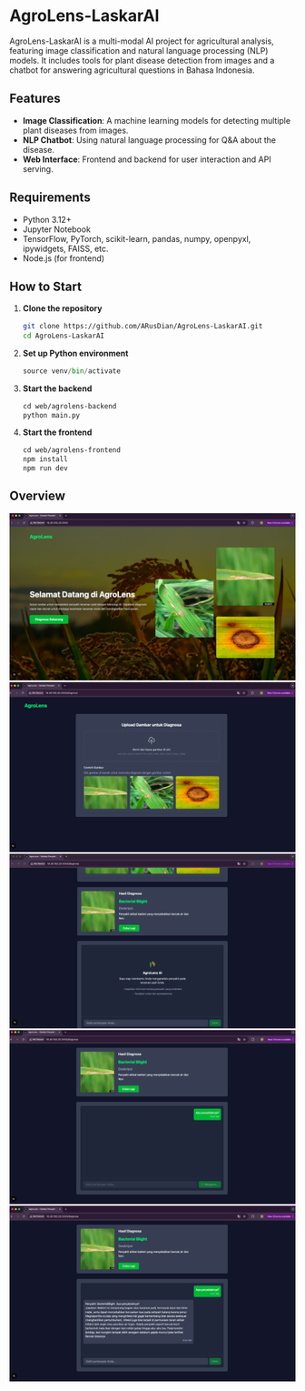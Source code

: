 # AgroLens-LaskarAI

AgroLens-LaskarAI is a multi-modal AI project for agricultural analysis, featuring image classification and natural language processing (NLP) models. It includes tools for plant disease detection from images and a chatbot for answering agricultural questions in Bahasa Indonesia.

## Features

- **Image Classification**: A machine learning models for detecting multiple plant diseases from images.
- **NLP Chatbot**:  Using natural language processing for Q&A about the disease.
- **Web Interface**: Frontend and backend for user interaction and API serving.

## Requirements

- Python 3.12+
- Jupyter Notebook
- TensorFlow, PyTorch, scikit-learn, pandas, numpy, openpyxl, ipywidgets, FAISS, etc.
- Node.js (for frontend)

## How to Start

1. **Clone the repository**
   ```sh
   git clone https://github.com/ARusDian/AgroLens-LaskarAI.git
   cd AgroLens-LaskarAI
   ```

2. **Set up Python environment**
    ```python -m venv venv
    source venv/bin/activate
    ```

3. **Start the backend**
    ```
    cd web/agrolens-backend
    python main.py
    ```

4. **Start the frontend**    
    ```
    cd web/agrolens-frontend
    npm install
    npm run dev
    ```

 ## Overview
![Landing Page](src/landing_page.png)
![Diagnose Page](src/diagnosa_page.png)
![Result Image Classification](src/result_image_classfication.png)
![Chatbot Prompt](src/chatbot_prompt.png)
![Chatbot Result](src/chatbot_result.png)